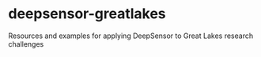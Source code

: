 # deepsensor-greatlakes
Resources and examples for applying DeepSensor to Great Lakes research challenges
